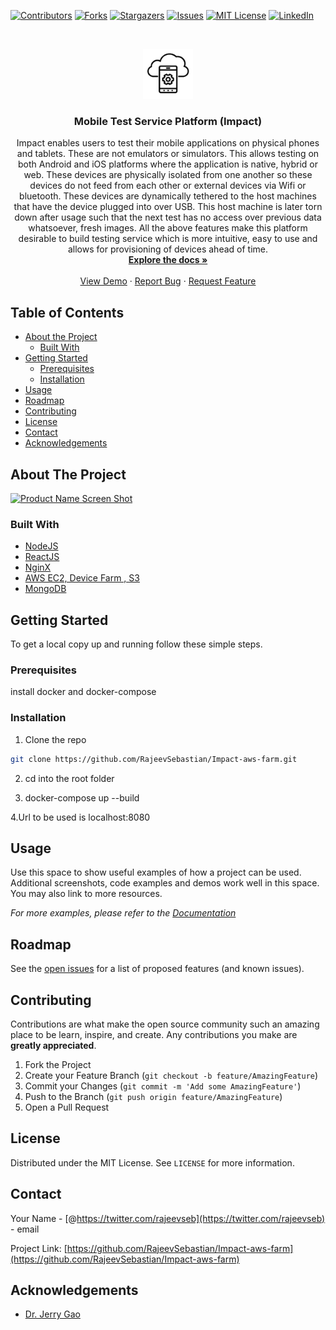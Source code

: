 <!--
*** Thanks for checking out this README Template. If you have a suggestion that would
*** make this better, please fork the repo and create a pull request or simply open
*** an issue with the tag "enhancement".
*** Thanks again! Now go create something AMAZING! :D
***
***
***
*** To avoid retyping too much info. Do a search and replace for the following:
*** github_username, repo, https://twitter.com/rajeevseb, email
-->





<!-- PROJECT SHIELDS -->
<!--
*** I'm using markdown "reference style" links for readability.
*** Reference links are enclosed in brackets [ ] instead of parentheses ( ).
*** See the bottom of this document for the declaration of the reference variables
*** for contributors-url, forks-url, etc. This is an optional, concise syntax you may use.
*** https://www.markdownguide.org/basic-syntax/#reference-style-links
-->
[![Contributors][contributors-shield]][contributors-url]
[![Forks][forks-shield]][forks-url]
[![Stargazers][stars-shield]][stars-url]
[![Issues][issues-shield]][issues-url]
[![MIT License][license-shield]][license-url]
[![LinkedIn][linkedin-shield]][linkedin-url]



<!-- PROJECT LOGO -->
<br />
<p align="center">
  <a href="https://github.com/RajeevSebastian/Impact-aws-farm">
    <img src="https://github.com/RajeevSebastian/Impact-aws-farm/blob/master/client/public/android-chrome-192x192.png" alt="Logo" width="80" height="80">
  </a>

  <h3 align="center">Mobile Test Service Platform (Impact)</h3>

  <p align="center">
    Impact enables users to test their mobile applications on physical phones and tablets. These are not emulators or simulators. This allows testing on both Android and iOS platforms where the application is native, hybrid or web. These devices are physically isolated from one another so these devices do not feed from each other or external devices via Wifi or bluetooth. These devices are dynamically tethered to the host machines that have the device plugged into over USB. This host machine is later torn down after usage such that the next test has no access over previous data whatsoever, fresh images. All the above features make this platform desirable to build testing service which is more intuitive, easy to use and allows for provisioning of devices ahead of time.
    <br />
    <a href="https://github.com/RajeevSebastian/Impact-aws-farm/blob/master/Final%20Report.pdf"><strong>Explore the docs »</strong></a>
    <br />
    <br />
    <a href="https://github.com/RajeevSebastian/Impact-aws-farm">View Demo</a>
    ·
    <a href="https://github.com/RajeevSebastian/Impact-aws-farm/issues">Report Bug</a>
    ·
    <a href="https://github.com/RajeevSebastian/Impact-aws-farm/issues">Request Feature</a>
  </p>
</p>



<!-- TABLE OF CONTENTS -->
## Table of Contents

* [About the Project](#about-the-project)
  * [Built With](#built-with)
* [Getting Started](#getting-started)
  * [Prerequisites](#prerequisites)
  * [Installation](#installation)
* [Usage](#usage)
* [Roadmap](#roadmap)
* [Contributing](#contributing)
* [License](#license)
* [Contact](#contact)
* [Acknowledgements](#acknowledgements)



<!-- ABOUT THE PROJECT -->
## About The Project

[![Product Name Screen Shot][product-screenshot]](https://example.com)



### Built With

* [NodeJS]()
* [ReactJS]()
* [NginX]()
* [AWS EC2, Device Farm , S3 ]()
* [MongoDB]()


<!-- GETTING STARTED -->
## Getting Started

To get a local copy up and running follow these simple steps.

### Prerequisites

install docker and docker-compose


### Installation
 
1. Clone the repo
```sh
git clone https://github.com/RajeevSebastian/Impact-aws-farm.git
```
2. cd  into the root folder

3. docker-compose up --build

4.Url to be used is localhost:8080



<!-- USAGE EXAMPLES -->
## Usage

Use this space to show useful examples of how a project can be used. Additional screenshots, code examples and demos work well in this space. You may also link to more resources.

_For more examples, please refer to the [Documentation](https://example.com)_



<!-- ROADMAP -->
## Roadmap

See the [open issues](https://github.com/RajeevSebastian/Impact-aws-farm/issues) for a list of proposed features (and known issues).



<!-- CONTRIBUTING -->
## Contributing

Contributions are what make the open source community such an amazing place to be learn, inspire, and create. Any contributions you make are **greatly appreciated**.

1. Fork the Project
2. Create your Feature Branch (`git checkout -b feature/AmazingFeature`)
3. Commit your Changes (`git commit -m 'Add some AmazingFeature'`)
4. Push to the Branch (`git push origin feature/AmazingFeature`)
5. Open a Pull Request



<!-- LICENSE -->
## License

Distributed under the MIT License. See `LICENSE` for more information.



<!-- CONTACT -->
## Contact

Your Name - [@https://twitter.com/rajeevseb](https://twitter.com/rajeevseb) - email

Project Link: [https://github.com/RajeevSebastian/Impact-aws-farm](https://github.com/RajeevSebastian/Impact-aws-farm)



<!-- ACKNOWLEDGEMENTS -->
## Acknowledgements

* [Dr. Jerry Gao](https://cmpe.sjsu.edu/profile/jerry-gao)



<!-- MARKDOWN LINKS & IMAGES -->
<!-- https://www.markdownguide.org/basic-syntax/#reference-style-links -->
[contributors-shield]: https://img.shields.io/github/contributors/RajeevSebastian/Impact-aws-farm.svg?style=flat-square
[contributors-url]: https://github.com/RajeevSebastian/Impact-aws-farm/graphs/contributors
[forks-shield]: https://img.shields.io/github/forks/RajeevSebastian/Impact-aws-farm.svg?style=flat-square
[forks-url]: https://github.com/RajeevSebastian/Impact-aws-farm/network/members
[stars-shield]: https://img.shields.io/github/stars/RajeevSebastian/Impact-aws-farm.svg?style=flat-square
[stars-url]: https://github.com/RajeevSebastian/Impact-aws-farm/stargazers
[issues-shield]: https://img.shields.io/github/issues/RajeevSebastian/Impact-aws-farm.svg?style=flat-square
[issues-url]: https://github.com/RajeevSebastian/Impact-aws-farm/issues
[license-shield]: https://img.shields.io/github/license/RajeevSebastian/Impact-aws-farm.svg?style=flat-square
[license-url]: https://github.com/RajeevSebastian/Impact-aws-farm/blob/master/LICENSE.txt
[linkedin-shield]: https://img.shields.io/badge/-LinkedIn-black.svg?style=flat-square&logo=linkedin&colorB=555
[linkedin-url]:https://www.linkedin.com/in/rajeev-sebastian/
[product-screenshot]: images/screenshot.png
